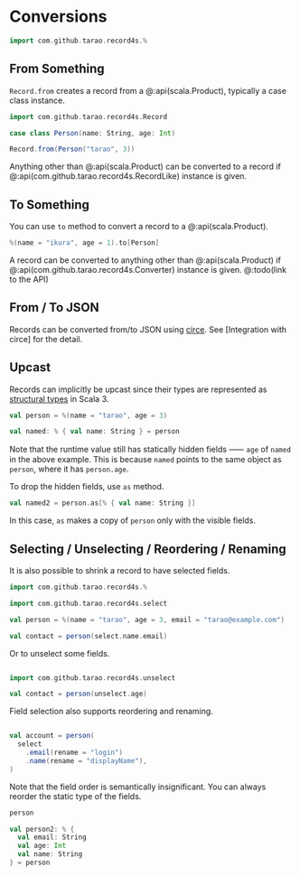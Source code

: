 Conversions
===========

```scala mdoc:invisible
import com.github.tarao.record4s.%
```

From Something
--------------

`Record.from` creates a record from a @:api(scala.Product), typically a case class instance.

```scala mdoc:mline
import com.github.tarao.record4s.Record

case class Person(name: String, age: Int)

Record.from(Person("tarao", 3))
```

Anything other than @:api(scala.Product) can be converted to a record if
@:api(com.github.tarao.record4s.RecordLike) instance is given.

To Something
------------

You can use `to` method to convert a record to a @:api(scala.Product).

```scala mdoc:mline
%(name = "ikura", age = 1).to[Person]
```

A record can be converted to anything other than @:api(scala.Product) if
@:api(com.github.tarao.record4s.Converter) instance is given.  @:todo(link to the API)

From / To JSON
--------------

Records can be converted from/to JSON using [circe][].  See [Integration with circe] for the
detail.

[circe]: https://circe.github.io/circe/

Upcast
------

Records can implicitly be upcast since their types are represented as [structural types][]
in Scala 3.

```scala mdoc:mline
val person = %(name = "tarao", age = 3)

val named: % { val name: String } = person
```

Note that the runtime value still has statically hidden fields ⸺ `age` of `named` in the
above example.  This is because `named` points to the same object as `person`, where it
has `person.age`.

To drop the hidden fields, use `as` method.

```scala mdoc:mline
val named2 = person.as[% { val name: String }]
```

In this case, `as` makes a copy of `person` only with the visible fields.

[structural types]: https://docs.scala-lang.org/scala3/book/types-structural.html

Selecting / Unselecting / Reordering / Renaming
-----------------------------------------------

It is also possible to shrink a record to have selected fields.

```scala mdoc:invisible:reset
import com.github.tarao.record4s.%
```

```scala mdoc:mline
import com.github.tarao.record4s.select

val person = %(name = "tarao", age = 3, email = "tarao@example.com")

val contact = person(select.name.email)
```

Or to unselect some fields.

```scala mdoc:invisible:nest
```

```scala mdoc:mline
import com.github.tarao.record4s.unselect

val contact = person(unselect.age)
```

Field selection also supports reordering and renaming.

```scala mdoc:invisible:nest
```

```scala mdoc:mline
val account = person(
  select
    .email(rename = "login")
    .name(rename = "displayName"),
)
```

Note that the field order is semantically insignificant.  You can always reorder the
static type of the fields.

```scala mdoc:mline
person

val person2: % {
  val email: String
  val age: Int
  val name: String
} = person
```
